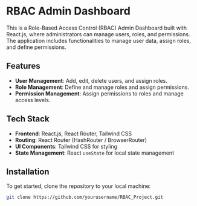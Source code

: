 # RBAC Admin Dashboard

This is a Role-Based Access Control (RBAC) Admin Dashboard built with React.js, where administrators can manage users, roles, and permissions. The application includes functionalities to manage user data, assign roles, and define permissions.

## Features

- **User Management**: Add, edit, delete users, and assign roles.
- **Role Management**: Define and manage roles and assign permissions.
- **Permission Management**: Assign permissions to roles and manage access levels.

## Tech Stack

- **Frontend**: React.js, React Router, Tailwind CSS
- **Routing**: React Router (HashRouter / BrowserRouter)
- **UI Components**: Tailwind CSS for styling
- **State Management**: React `useState` for local state management

## Installation

To get started, clone the repository to your local machine:

```bash
git clone https://github.com/yourusername/RBAC_Project.git

